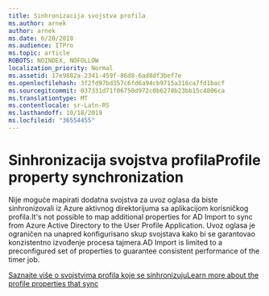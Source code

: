 ```yaml
---
title: Sinhronizacija svojstva profila
ms.author: arnek
author: arnek
ms.date: 6/20/2018
ms.audience: ITPro
ms.topic: article
ROBOTS: NOINDEX, NOFOLLOW
localization_priority: Normal
ms.assetid: 17e9882a-2341-459f-86d8-6ad8df3bef7e
ms.openlocfilehash: 3f2fd97bd357c6fd6a94cb9715a316ca7fd1bacf
ms.sourcegitcommit: 037331d71f06750d972c0b6278b23bb15c4806ca
ms.translationtype: MT
ms.contentlocale: sr-Latn-RS
ms.lasthandoff: 10/18/2019
ms.locfileid: "36554455"
---
```

# <a name="profile-property-synchronization"></a><span data-ttu-id="1a940-102">Sinhronizacija svojstva profila</span><span class="sxs-lookup"><span data-stu-id="1a940-102">Profile property synchronization</span></span>

<span data-ttu-id="1a940-103">Nije moguće mapirati dodatna svojstva za uvoz oglasa da biste sinhronizovali iz Azure aktivnog direktorijuma sa aplikacijom korisničkog profila.</span><span class="sxs-lookup"><span data-stu-id="1a940-103">It's not possible to map additional properties for AD Import to sync from Azure Active Directory to the User Profile Application.</span></span> <span data-ttu-id="1a940-104">Uvoz oglasa je ograničen na unapred konfigurisano skup svojstava kako bi se garantovao konzistentno izvođenje procesa tajmera.</span><span class="sxs-lookup"><span data-stu-id="1a940-104">AD Import is limited to a preconfigured set of properties to guarantee consistent performance of the timer job.</span></span>
  
[<span data-ttu-id="1a940-105">Saznajte više o svojstvima profila koje se sinhronizuju</span><span class="sxs-lookup"><span data-stu-id="1a940-105">Learn more about the profile properties that sync</span></span>](https://go.microsoft.com/fwlink/?linkid=875671)
  

